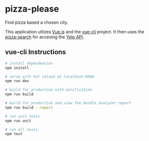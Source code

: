 # pizza-please

Find pizza based a chosen city.

This application utlizes [Vue.js](https://vuejs.org/) and the [vue-cli](https://github.com/vuejs/vue-cli) project. It then uses the [pizza-search](https://github.com/joefearnley/pizza-search) for accesing the [Yelp API](https://www.yelp.com/fusion). 

## vue-cli Instructions

``` bash
# install dependencies
npm install

# serve with hot reload at localhost:8080
npm run dev

# build for production with minification
npm run build

# build for production and view the bundle analyzer report
npm run build --report

# run unit tests
npm run unit

# run all tests
npm test
```
